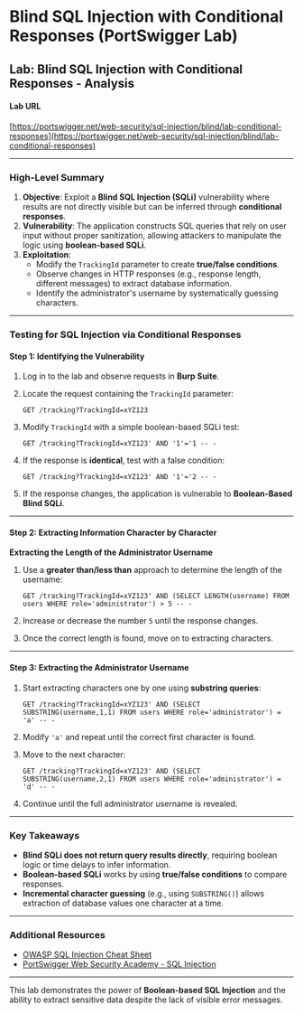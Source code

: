 # Blind SQL Injection with Conditional Responses (PortSwigger Lab)

## **Lab: Blind SQL Injection with Conditional Responses - Analysis**

#### **Lab URL**

[https://portswigger.net/web-security/sql-injection/blind/lab-conditional-responses](https://portswigger.net/web-security/sql-injection/blind/lab-conditional-responses)

***

### **High-Level Summary**

1. **Objective**: Exploit a **Blind SQL Injection (SQLi)** vulnerability where results are not directly visible but can be inferred through **conditional responses**.
2. **Vulnerability**: The application constructs SQL queries that rely on user input without proper sanitization, allowing attackers to manipulate the logic using **boolean-based SQLi**.
3. **Exploitation**:
   * Modify the `TrackingId` parameter to create **true/false conditions**.
   * Observe changes in HTTP responses (e.g., response length, different messages) to extract database information.
   * Identify the administrator's username by systematically guessing characters.

***

### **Testing for SQL Injection via Conditional Responses**

#### **Step 1: Identifying the Vulnerability**

1. Log in to the lab and observe requests in **Burp Suite**.
2.  Locate the request containing the `TrackingId` parameter:

    ```http
    GET /tracking?TrackingId=xYZ123
    ```
3.  Modify `TrackingId` with a simple boolean-based SQLi test:

    ```http
    GET /tracking?TrackingId=xYZ123' AND '1'='1 -- -
    ```
4.  If the response is **identical**, test with a false condition:

    ```http
    GET /tracking?TrackingId=xYZ123' AND '1'='2 -- -
    ```
5. If the response changes, the application is vulnerable to **Boolean-Based Blind SQLi**.

***

#### **Step 2: Extracting Information Character by Character**

**Extracting the Length of the Administrator Username**

1.  Use a **greater than/less than** approach to determine the length of the username:

    ```http
    GET /tracking?TrackingId=xYZ123' AND (SELECT LENGTH(username) FROM users WHERE role='administrator') > 5 -- -
    ```
2. Increase or decrease the number `5` until the response changes.
3. Once the correct length is found, move on to extracting characters.

***

#### **Step 3: Extracting the Administrator Username**

1.  Start extracting characters one by one using **substring queries**:

    ```http
    GET /tracking?TrackingId=xYZ123' AND (SELECT SUBSTRING(username,1,1) FROM users WHERE role='administrator') = 'a' -- -
    ```
2. Modify `'a'` and repeat until the correct first character is found.
3.  Move to the next character:

    ```http
    GET /tracking?TrackingId=xYZ123' AND (SELECT SUBSTRING(username,2,1) FROM users WHERE role='administrator') = 'd' -- -
    ```
4. Continue until the full administrator username is revealed.

***

### **Key Takeaways**

* **Blind SQLi does not return query results directly**, requiring boolean logic or time delays to infer information.
* **Boolean-based SQLi** works by using **true/false conditions** to compare responses.
* **Incremental character guessing** (e.g., using `SUBSTRING()`) allows extraction of database values one character at a time.

***

### **Additional Resources**

* [OWASP SQL Injection Cheat Sheet](https://cheatsheetseries.owasp.org/cheatsheets/SQL_Injection_Prevention_Cheat_Sheet.html)
* [PortSwigger Web Security Academy - SQL Injection](https://portswigger.net/web-security/sql-injection)

***

This lab demonstrates the power of **Boolean-based SQL Injection** and the ability to extract sensitive data despite the lack of visible error messages.
